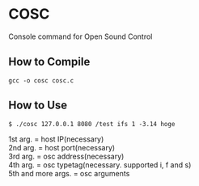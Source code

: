 # COSC
Console command for Open Sound Control

## How to Compile
`gcc -o cosc cosc.c`

## How to Use
`$ ./cosc 127.0.0.1 8080 /test ifs 1 -3.14 hoge`

1st arg. = host IP(necessary)  
2nd arg. = host port(necessary)  
3rd arg. = osc address(necessary)  
4th arg. = osc typetag(necessary. supported i, f and s)  
5th and more args. = osc arguments
